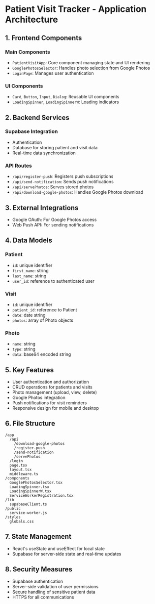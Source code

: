 # Patient Visit Tracker - Application Architecture

## 1. Frontend Components

### Main Components
- `PatientVisitApp`: Core component managing state and UI rendering
- `GooglePhotosSelector`: Handles photo selection from Google Photos
- `LoginPage`: Manages user authentication

### UI Components
- `Card`, `Button`, `Input`, `Dialog`: Reusable UI components
- `LoadingSpinner`, `LoadingSpinnerW`: Loading indicators

## 2. Backend Services

### Supabase Integration
- Authentication
- Database for storing patient and visit data
- Real-time data synchronization

### API Routes
- `/api/register-push`: Registers push subscriptions
- `/api/send-notification`: Sends push notifications
- `/api/servePhotos`: Serves stored photos
- `/api/download-google-photos`: Handles Google Photos download

## 3. External Integrations

- Google OAuth: For Google Photos access
- Web Push API: For sending notifications

## 4. Data Models

### Patient
- `id`: unique identifier
- `first_name`: string
- `last_name`: string
- `user_id`: reference to authenticated user

### Visit
- `id`: unique identifier
- `patient_id`: reference to Patient
- `date`: date string
- `photos`: array of Photo objects

### Photo
- `name`: string
- `type`: string
- `data`: base64 encoded string

## 5. Key Features

- User authentication and authorization
- CRUD operations for patients and visits
- Photo management (upload, view, delete)
- Google Photos integration
- Push notifications for visit reminders
- Responsive design for mobile and desktop

## 6. File Structure

```
/app
  /api
    /download-google-photos
    /register-push
    /send-notification
    /servePhotos
  /login
  page.tsx
  layout.tsx
  middleware.ts
/components
  GooglePhotosSelector.tsx
  LoadingSpinner.tsx
  LoadingSpinnerW.tsx
  ServiceWorkerRegistration.tsx
/lib
  supabaseClient.ts
/public
  service-worker.js
/styles
  globals.css
```

## 7. State Management

- React's useState and useEffect for local state
- Supabase for server-side state and real-time updates

## 8. Security Measures

- Supabase authentication
- Server-side validation of user permissions
- Secure handling of sensitive patient data
- HTTPS for all communications